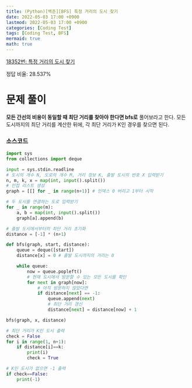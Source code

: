 ```yaml
---
title: (Python)[백준][BFS] 특정 거리의 도시 찾기
date: 2022-05-03 17:00 +0900
lastmod: 2022-05-03 17:00 +0900
categories: [Coding Test]
tags: [Coding Test, BFS]
mermaid: true
math: true
---
```

[18352번: 특정 거리의 도시 찾기](https://www.acmicpc.net/problem/18352)

정답 비율: 28.537%

# 문제 풀이

**모든 간선의 비용이 동일할 때 최단 거리를 찾아야 한다면 bfs로** 풀어보라고 한다. 모든 도시까지의 최단 거리를 계산한 뒤에, 각 최단 거리가 K인 경우를 찾으면 된다.

### 소스코드

```python
import sys
from collections import deque

input = sys.stdin.readline
# 도시의 개수 N, 도로의 개수 M, 거리 정보 K, 출발 도시의 번호 X 입력받기
n, m, k, x = map(int, input().split())
# 인접 리스트 생성
graph = [[] for _ in range(n+1)] # 인덱스 0 버리고 1부터 시작

# 두 도시를 연결하는 도로 입력받기
for _ in range(m):
    a, b = map(int, input().split())
    graph[a].append(b)

# 출발 도시에서부터의 최단 거리 초기화
distance = [-1] * (n+1)

def bfs(graph, start, distance):
    queue = deque([start])
    distance[x] = 0 # 출발 도시까지의 거리는 0

    while queue:
        now = queue.popleft()
        # 현재 도시에서 방문할 수 있는 모든 도시를 확인
        for next in graph[now]:
            # 아직 방문하지 않았다면
            if distance[next] == -1:
                queue.append(next)
                # 최단 거리 갱신
                distance[next] = distance[now] + 1

bfs(graph, x, distance)

# 최단 거리가 K인 도시 출력
check = False
for i in range(1, n+1):
    if distance[i]==k:
        print(i)
        check = True

# K인 도시가 없으면 -1 출력
if check==False:
    print(-1)
```